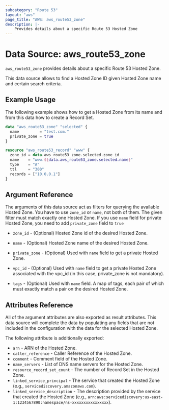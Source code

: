 ```yaml
---
subcategory: "Route 53"
layout: "aws"
page_title: "AWS: aws_route53_zone"
description: |-
    Provides details about a specific Route 53 Hosted Zone
---
```


# Data Source: aws_route53_zone

`aws_route53_zone` provides details about a specific Route 53 Hosted Zone.

This data source allows to find a Hosted Zone ID given Hosted Zone name and certain search criteria.

## Example Usage

The following example shows how to get a Hosted Zone from its name and from this data how to create a Record Set.

```terraform
data "aws_route53_zone" "selected" {
  name         = "test.com."
  private_zone = true
}

resource "aws_route53_record" "www" {
  zone_id = data.aws_route53_zone.selected.zone_id
  name    = "www.${data.aws_route53_zone.selected.name}"
  type    = "A"
  ttl     = "300"
  records = ["10.0.0.1"]
}
```

## Argument Reference

The arguments of this data source act as filters for querying the available
Hosted Zone. You have to use `zone_id` or `name`, not both of them. The given filter must match exactly one
Hosted Zone. If you use `name` field for private Hosted Zone, you need to add `private_zone` field to `true`

* `zone_id` - (Optional) Hosted Zone id of the desired Hosted Zone.

* `name` - (Optional) Hosted Zone name of the desired Hosted Zone.
* `private_zone` - (Optional) Used with `name` field to get a private Hosted Zone.
* `vpc_id` - (Optional) Used with `name` field to get a private Hosted Zone associated with the vpc_id (in this case, private_zone is not mandatory).
* `tags` - (Optional) Used with `name` field. A map of tags, each pair of which must exactly match a pair on the desired Hosted Zone.

## Attributes Reference

All of the argument attributes are also exported as
result attributes. This data source will complete the data by populating
any fields that are not included in the configuration with the data for
the selected Hosted Zone.

The following attribute is additionally exported:

* `arn` - ARN of the Hosted Zone.
* `caller_reference` - Caller Reference of the Hosted Zone.
* `comment` - Comment field of the Hosted Zone.
* `name_servers` - List of DNS name servers for the Hosted Zone.
* `resource_record_set_count` - The number of Record Set in the Hosted Zone.
* `linked_service_principal` - The service that created the Hosted Zone (e.g., `servicediscovery.amazonaws.com`).
* `linked_service_description` - The description provided by the service that created the Hosted Zone (e.g., `arn:aws:servicediscovery:us-east-1:1234567890:namespace/ns-xxxxxxxxxxxxxxxx`).

